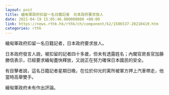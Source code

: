 ```yaml
---
layout: post
title: 緬甸軍政府扣留一名日籍記者　日本政府要求放人
date: 2021-04-19 15:05:46.000000000 +08:00
link: https://news.rthk.hk/rthk/ch/component/k2/1586537-20210419.htm
categories: rthk
---
```


緬甸軍政府扣留一名日籍記者，日本政府要求放人。

日本政府發言人說，被扣留的記者四十多歲，但未有透露姓名；內閣官房長官加藤勝信表示，已經要求緬甸盡快釋放，又說正在努力確保日本國民的安全。

有目擊者說，這名日籍記者星期日晚，在位於仰光的寓所被軍方押上汽車帶走，他當時高舉雙手。

緬甸軍政府未有作出評論。
